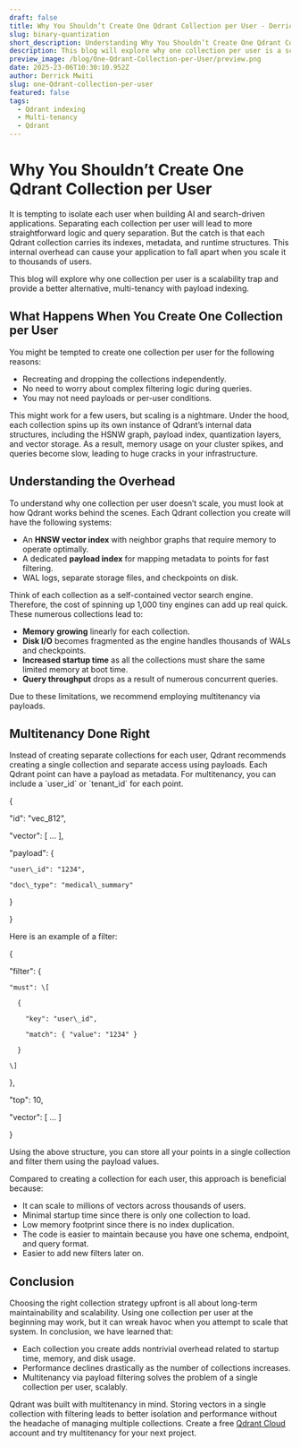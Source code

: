 ```yaml
---
draft: false
title: Why You Shouldn’t Create One Qdrant Collection per User - Derrick Mwiti 
slug: binary-quantization
short_description: Understanding Why You Shouldn’t Create One Qdrant Collection per User.
description: This blog will explore why one collection per user is a scalability trap and provide a better alternative, multi-tenancy with payload indexing. 
preview_image: /blog/One-Qdrant-Collection-per-User/preview.png
date: 2025-23-06T10:30:10.952Z
author: Derrick Mwiti
slug: one-Qdrant-collection-per-user
featured: false
tags:
  - Qdrant indexing
  - Multi-tenancy
  - Qdrant
---
```

# Why You Shouldn’t Create One Qdrant Collection per User

It is tempting to isolate each user when building AI and search-driven applications. Separating each collection per user will lead to more straightforward logic and query separation. But the catch is that each Qdrant collection carries its indexes, metadata, and runtime structures. This internal overhead can cause your application to fall apart when you scale it to thousands of users. 

This blog will explore why one collection per user is a scalability trap and provide a better alternative, multi-tenancy with payload indexing. 

## What Happens When You Create One Collection per User

You might be tempted to create one collection per user for the following reasons: 

* Recreating and dropping the collections independently.   
* No need to worry about complex filtering logic during queries.   
* You may not need payloads or per-user conditions. 

This might work for a few users, but scaling is a nightmare. Under the hood, each collection spins up its own instance of Qdrant’s internal data structures, including the HSNW graph, payload index, quantization layers, and vector storage. As a result, memory usage on your cluster spikes, and queries become slow, leading to huge cracks in your infrastructure. 

## Understanding the Overhead

To understand why one collection per user doesn’t scale, you must look at how Qdrant works behind the scenes. Each Qdrant collection you create will have the following systems: 

* An **HNSW vector index** with neighbor graphs that require memory to operate optimally.   
* A dedicated **payload index** for mapping metadata to points for fast filtering.   
* WAL logs, separate storage files, and checkpoints on disk. 

Think of each collection as a self-contained vector search engine. Therefore, the cost of spinning up 1,000 tiny engines can add up real quick. These numerous collections lead to:

* **Memory** **growing** linearly for each collection.  
* **Disk I/O** becomes fragmented as the engine handles thousands of WALs and checkpoints.  
* **Increased startup time** as all the collections must share the same limited memory at boot time.   
* **Query throughput** drops as a result of numerous concurrent queries. 


Due to these limitations, we recommend employing multitenancy via payloads.

## Multitenancy Done Right

Instead of creating separate collections for each user, Qdrant recommends creating a single collection and separate access using payloads. Each Qdrant point can have a payload as metadata. For multitenancy, you can include a \`user\_id\` or \`tenant\_id\` for each point. 

{

  "id": "vec\_812",

  "vector": \[ ... \],

  "payload": {

    "user\_id": "1234",

    "doc\_type": "medical\_summary"

  }

}

Here is an example of a filter:

{

  "filter": {

    "must": \[

      {

        "key": "user\_id",

        "match": { "value": "1234" }

      }

    \]

  },

  "top": 10,

  "vector": \[ ... \]

}

Using the above structure, you can store all your points in a single collection and filter them using the payload values. 

Compared to creating a collection for each user, this approach is beneficial because: 

* It can scale to millions of vectors across thousands of users.   
* Minimal startup time since there is only one collection to load.   
* Low memory footprint since there is no index duplication.  
* The code is easier to maintain because you have one schema, endpoint, and query format.   
* Easier to add new filters later on. 

## Conclusion

Choosing the right collection strategy upfront is all about long-term maintainability and scalability. Using one collection per user at the beginning may work, but it can wreak havoc when you attempt to scale that system. In conclusion, we have learned that: 

* Each collection you create adds nontrivial overhead related to startup time, memory, and disk usage.   
* Performance declines drastically as the number of collections increases.   
* Multitenancy via payload filtering solves the problem of a single collection per user, scalably. 

Qdrant was built with multitenancy in mind. Storing vectors in a single collection with filtering leads to better isolation and performance without the headache of managing multiple collections. Create a free [Qdrant Cloud](https://qdrant.tech/cloud/) account and try multitenancy for your next project.   
